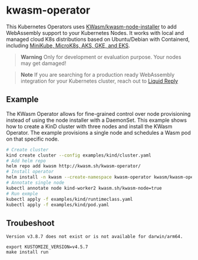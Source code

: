 # kwasm-operator
This Kubernetes Operators uses [KWasm/kwasm-node-installer](https://github.com/KWasm/kwasm-node-installer) to add WebAssembly support to your Kubernetes Nodes. It works with local and managed cloud K8s distributions based on Ubuntu/Debian with Containerd, including [MiniKube, MicroK8s, AKS, GKE, and EKS](https://github.com/KWasm/kwasm-node-installer#supported-kubernetes-distributions).

> **Warning**
> Only for development or evaluation purpose. Your nodes may get damaged!

> **Note**
> If you are searching for a production ready WebAssembly integration for your Kubernetes cluster, reach out to [Liquid Reply](https://www.reply.com/liquid-reply/en/)

## Example
The KWasm Operator allows for fine-grained control over node provisioning instead of using the node installer with a DaemonSet. This example shows how to create a KinD cluster with three nodes and install the KWasm Operator. The example provisions a single node and schedules a Wasm pod on that specific node.

```bash
# Create cluster
kind create cluster --config examples/kind/cluster.yaml
# Add helm repo
helm repo add kwasm http://kwasm.sh/kwasm-operator/
# Install operator
helm install -n kwasm --create-namespace kwasm-operator kwasm/kwasm-operator 
# Annotate single node
kubectl annotate node kind-worker2 kwasm.sh/kwasm-node=true
# Run exmple
kubectl apply -f examples/kind/runtimeclass.yaml
kubectl apply -f examples/kind/pod.yaml
```

## Troubeshoot 
`Version v3.8.7 does not exist or is not available for darwin/arm64.`
```
export KUSTOMIZE_VERSION=v4.5.7
make install run
```